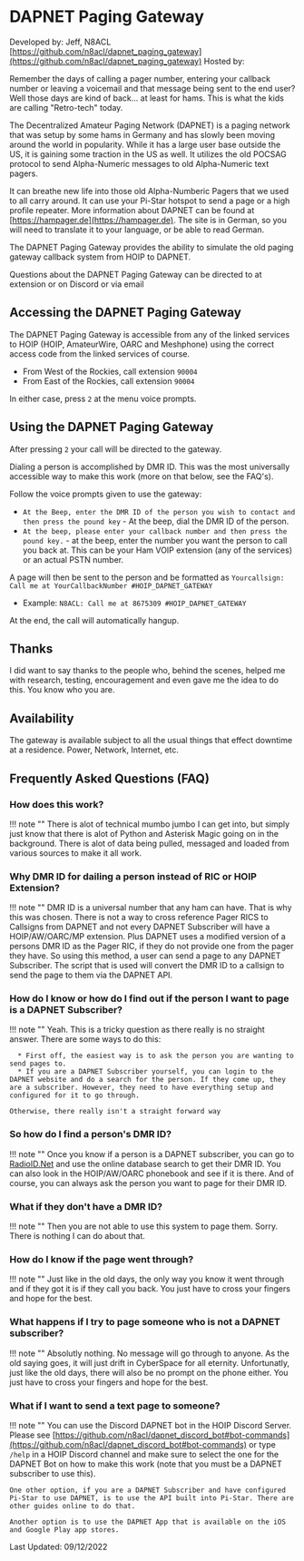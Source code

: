 # DAPNET Paging Gateway

Developed by: Jeff, N8ACL [https://github.com/n8acl/dapnet_paging_gateway](https://github.com/n8acl/dapnet_paging_gateway)
Hosted by:

Remember the days of calling a pager number, entering your callback number or leaving a voicemail and that message being sent to the end user? Well those days are kind of back... at least for hams. This is what the kids are calling "Retro-tech" today.

The Decentralized Amateur Paging Network (DAPNET) is a paging network that was setup by some hams in Germany and has slowly been moving around the world in popularity. While it has a large user base outside the US, it is gaining some traction in the US as well. It utilizes the old POCSAG protocol to send Alpha-Numeric messages to old Alpha-Numeric text pagers.

It can breathe new life into those old Alpha-Numberic Pagers that we used to all carry around. It can use your Pi-Star hotspot to send a page or a high profile repeater. More information about DAPNET can be found at [https://hampager.de](https://hampager.de). The site is in German, so you will need to translate it to your language, or be able to read German.

The DAPNET Paging Gateway provides the ability to simulate the old paging gateway callback system from HOIP to DAPNET.

Questions about the DAPNET Paging Gateway can be directed to at extension or on Discord or via email

## Accessing the DAPNET Paging Gateway

The DAPNET Paging Gateway is accessible from any of the linked services to HOIP (HOIP, AmateurWire, OARC and Meshphone) using the correct access code from the linked services of course.

- From West of the Rockies, call extension `90004`
- From East of the Rockies, call extension `90004`

In either case, press `2` at the menu voice prompts.

## Using the DAPNET Paging Gateway

After pressing `2` your call will be directed to the gateway.

Dialing a person is accomplished by DMR ID. This was the most universally accessible way to make this work (more on that below, see the FAQ's).

Follow the voice prompts given to use the gateway:

- `At the Beep, enter the DMR ID of the person you wish to contact and then press the pound key` - At the beep, dial the DMR ID of the person.
- `At the beep, please enter your callback number and then press the pound key.` - at the beep, enter the number you want the person to call you back at. This can be your Ham VOIP extension (any of the services) or an actual PSTN number.

A page will then be sent to the person and be formatted as `Yourcallsign: Call me at YourCallbackNumber #HOIP_DAPNET_GATEWAY`

- Example: `N8ACL: Call me at 8675309 #HOIP_DAPNET_GATEWAY`

At the end, the call will automatically hangup.

## Thanks

I did want to say thanks to the people who, behind the scenes, helped me with research, testing, encouragement and even gave me the idea to do this. You know who you are.

## Availability

The gateway is available subject to all the usual things that effect downtime at a residence. Power, Network, Internet, etc.

## Frequently Asked Questions (FAQ)

### How does this work?

!!! note ""
There is alot of technical mumbo jumbo I can get into, but simply just know that there is alot of Python and Asterisk Magic going on in the background. There is alot of data being pulled, messaged and loaded from various sources to make it all work.

### Why DMR ID for dailing a person instead of RIC or HOIP Extension?

!!! note ""
DMR ID is a universal number that any ham can have. That is why this was chosen. There is not a way to cross reference Pager RICS to Callsigns from DAPNET and not every DAPNET Subscriber will have a HOIP/AW/OARC/MP extension. Plus DAPNET uses a modified version of a persons DMR ID as the Pager RIC, if they do not provide one from the pager they have. So using this method, a user can send a page to any DAPNET Subscriber. The script that is used will convert the DMR ID to a callsign to send the page to them via the DAPNET API.

### How do I know or how do I find out if the person I want to page is a DAPNET Subscriber?

!!! note ""
Yeah. This is a tricky question as there really is no straight answer. There are some ways to do this:

      * First off, the easiest way is to ask the person you are wanting to send pages to.
      * If you are a DAPNET Subscriber yourself, you can login to the DAPNET website and do a search for the person. If they come up, they are a subscriber. However, they need to have everything setup and configured for it to go through.

    Otherwise, there really isn't a straight forward way

### So how do I find a person's DMR ID?

!!! note ""
Once you know if a person is a DAPNET subscriber, you can go to [RadioID.Net](https://radioid.net) and use the online database search to get their DMR ID. You can also look in the HOIP/AW/OARC phonebook and see if it is there. And of course, you can always ask the person you want to page for their DMR ID.

### What if they don't have a DMR ID?

!!! note ""
Then you are not able to use this system to page them. Sorry. There is nothing I can do about that.

### How do I know if the page went through?

!!! note ""
Just like in the old days, the only way you know it went through and if they got it is if they call you back. You just have to cross your fingers and hope for the best.

### What happens if I try to page someone who is not a DAPNET subscriber?

!!! note ""
Absolutly nothing. No message will go through to anyone. As the old saying goes, it will just drift in CyberSpace for all eternity. Unfortunatly, just like the old days, there will also be no prompt on the phone either. You just have to cross your fingers and hope for the best.

### What if I want to send a text page to someone?

!!! note ""
You can use the Discord DAPNET bot in the HOIP Discord Server. Please see [https://github.com/n8acl/dapnet_discord_bot#bot-commands](https://github.com/n8acl/dapnet_discord_bot#bot-commands) or type `/help` in a HOIP Discord channel and make sure to select the one for the DAPNET Bot on how to make this work (note that you must be a DAPNET subscriber to use this).

    One other option, if you are a DAPNET Subscriber and have configured Pi-Star to use DAPNET, is to use the API built into Pi-Star. There are other guides online to do that.

    Another option is to use the DAPNET App that is available on the iOS and Google Play app stores.

Last Updated: 09/12/2022
